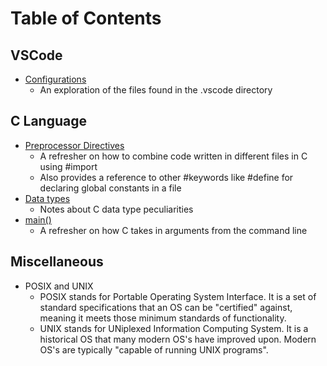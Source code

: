 # Table of Contents

## VSCode
* [Configurations](0000.md)
    - An exploration of the files found in the .vscode directory

## C Language
* [Preprocessor Directives](0001.md)
    - A refresher on how to combine code written in different files in C using #import
    - Also provides a reference to other #keywords like #define for declaring global constants in a file
* [Data types](0003.md)
    - Notes about C data type peculiarities
* [main()](0002.md)
    - A refresher on how C takes in arguments from the command line

## Miscellaneous
* POSIX and UNIX
    - POSIX stands for Portable Operating System Interface.  It is a set of standard specifications that an OS can be "certified" against, meaning it meets those minimum standards of functionality.
    - UNIX stands for UNiplexed Information Computing System.  It is a historical OS that many modern OS's have improved upon.  Modern OS's are typically "capable of running UNIX programs".